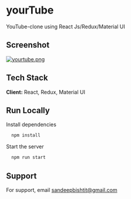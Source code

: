 
# yourTube

YouTube-clone using React Js/Redux/Material UI


## Screenshot

[![yourtube.png](https://i.postimg.cc/J7FRpkSP/yourtube.png)](https://postimg.cc/MXykTv6Q)

  
## Tech Stack

**Client:** React, Redux, Material UI



  
## Run Locally


Install dependencies

```bash
  npm install
```

Start the server

```bash
  npm run start
```

  
## Support

For support, email sandeepbishtit@gmail.com
